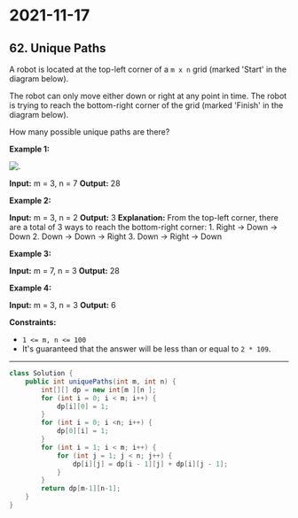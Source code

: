 # 2021-11-17

## 62. Unique Paths

A robot is located at the top-left corner of a `m x n` grid (marked 'Start' in the diagram below).

The robot can only move either down or right at any point in time. The robot is trying to reach the bottom-right corner of the grid (marked 'Finish' in the diagram below).

How many possible unique paths are there?

**Example 1:**

![.](https://assets.leetcode.com/uploads/2018/10/22/robot_maze.png)

**Input:** m = 3, n = 7
**Output:** 28

**Example 2:**

**Input:** m = 3, n = 2
**Output:** 3
**Explanation:**
From the top-left corner, there are a total of 3 ways to reach the bottom-right corner:
1\. Right -> Down -> Down
2\. Down -> Down -> Right
3\. Down -> Right -> Down

**Example 3:**

**Input:** m = 7, n = 3
**Output:** 28

**Example 4:**

**Input:** m = 3, n = 3
**Output:** 6

**Constraints:**

- `1 <= m, n <= 100`
- It's guaranteed that the answer will be less than or equal to `2 * 109`.

---

```java
class Solution {
    public int uniquePaths(int m, int n) {
        int[][] dp = new int[m ][n ];
        for (int i = 0; i < m; i++) {
            dp[i][0] = 1;
        }
        for (int i = 0; i <n; i++) {
            dp[0][i] = 1;
        }
        for (int i = 1; i < m; i++) {
            for (int j = 1; j < n; j++) {
                dp[i][j] = dp[i - 1][j] + dp[i][j - 1];
            }
        }
        return dp[m-1][n-1];
    }
}
```
